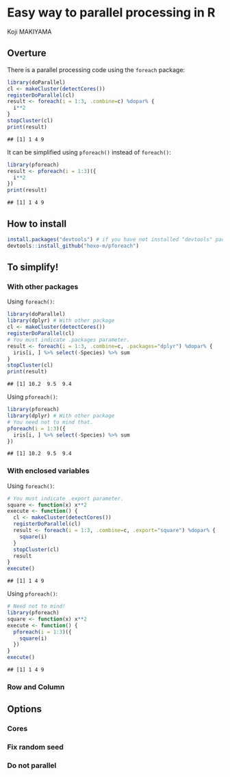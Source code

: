 # Easy way to parallel processing in R
Koji MAKIYAMA  



## Overture

There is a parallel processing code using the `foreach` package:


```r
library(doParallel)
cl <- makeCluster(detectCores())
registerDoParallel(cl)
result <- foreach(i = 1:3, .combine=c) %dopar% {
  i**2
}
stopCluster(cl)
print(result)
```

```
## [1] 1 4 9
```

It can be simplified using `pforeach()` instead of `foreach()`:


```r
library(pforeach)
result <- pforeach(i = 1:3)({
  i**2
})
print(result)
```

```
## [1] 1 4 9
```

## How to install


```r
install.packages("devtools") # if you have not installed "devtools" package
devtools::install_github("hoxo-m/pforeach")
```

## To simplify!

### With other packages

Using `foreach()`:


```r
library(doParallel)
library(dplyr) # With other package
cl <- makeCluster(detectCores())
registerDoParallel(cl)
# You must indicate .packages parameter.
result <- foreach(i = 1:3, .combine=c, .packages="dplyr") %dopar% {
  iris[i, ] %>% select(-Species) %>% sum
}
stopCluster(cl)
print(result)
```

```
## [1] 10.2  9.5  9.4
```

Using `pforeach()`:


```r
library(pforeach)
library(dplyr) # With other package
# You need not to mind that.
pforeach(i = 1:3)({
  iris[i, ] %>% select(-Species) %>% sum
})
```

```
## [1] 10.2  9.5  9.4
```

### With enclosed variables

Using `foreach()`:


```r
# You must indicate .export parameter. 
square <- function(x) x**2
execute <- function() {
  cl <- makeCluster(detectCores())
  registerDoParallel(cl)
  result <- foreach(i = 1:3, .combine=c, .export="square") %dopar% {
    square(i)
  }
  stopCluster(cl)
  result
}
execute()
```

```
## [1] 1 4 9
```

Using `pforeach()`:


```r
# Need not to mind!
library(pforeach)
square <- function(x) x**2
execute <- function() {
  pforeach(i = 1:3)({
    square(i)
  })
}
execute()
```

```
## [1] 1 4 9
```

### Row and Column

## Options

### Cores

### Fix random seed

### Do not parallel
